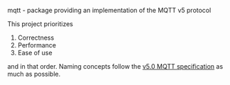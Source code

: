 mqtt - package providing an implementation of the MQTT v5 protocol

This project prioritizes

1. Correctness
2. Performance
3. Ease of use

and in that order. Naming concepts follow the [v5.0 MQTT specification](
https://docs.oasis-open.org/mqtt/mqtt/v5.0/mqtt-v5.0.html)
as much as possible.

